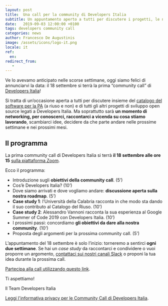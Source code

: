```yaml
---
layout: post
title:  Una call per la community di Developers Italia
subtitle: Un appuntamento aperto a tutti per discutere i progetti, le novità e la roadmap di Developers
date:   2019-09-03 12:00:00 +0100
tags: developers community call
categories: news
author: Francesco De Augustinis
image: /assets/icons/logo-it.png
locale: it
ref:
  en: 
redirect_from:
   -
---
```


Ve lo avevamo anticipato nelle scorse settimane, oggi siamo felici di annunciarvi la data: il 18 settembre si terrà la prima “community call” di [Developers Italia](https://developers.italia.it/)!

Si tratta di un’occasione aperta a tutti per discutere insieme del [catalogo del software per la PA](https://developers.italia.it/it/software/) (a riuso e non) e di tutti gli altri progetti di sviluppo open source legati a Developers Italia. Ma soprattutto sarà **un momento di networking, per conoscerci, raccontarci a vicenda su cosa stiamo lavorando**, scambiarci idee, decidere da che parte andare nelle prossime settimane e nei prossimi mesi. 

## Il programma

La prima community call di Developers Italia si terrà **il 18 settembre alle ore 15** [sulla piattaforma Zoom](https://zoom.us/j/980887806). 

Ecco il programma:

- Introduzione sugli **obiettivi della community call**. (5’)
- Cos’è Developers Italia? (10’)
- Dove siamo arrivati e dove vogliamo andare: **discussione aperta sulla nostra roadmap**. (5’)
- **Case study 1**: l’Università della Calabria racconta in che modo sta dando il suo contributo al Catalogo del Riuso. (10’)
- **Case study 2**: Alessandro Vannoni racconta la sua esperienza al Google Summer of Code 2019 con Developers Italia. (10’)
- I prossimi passi: concordiamo **gli obiettivi da dare alla nostra community**. (10’)
- Proposta degli argomenti per la prossima community call. (5’)

L’appuntamento del 18 settembre è solo l’inizio: torneremo a sentirci **ogni due settimane**. Se hai un *case study* da raccontarci e condividere o vuoi proporre un argomento, [contattaci sui nostri canali Slack](https://slack.developers.italia.it/) o proponi la tua idea durante la prossima call.

[Partecipa alla call utilizzando questo link](https://zoom.us/j/980887806).

Ti aspettiamo!

Il Team Developers Italia


[Leggi l'informativa privacy per le Community Call di Developers Italia](https://developers.italia.it/it/info-privacy-communitycall).
